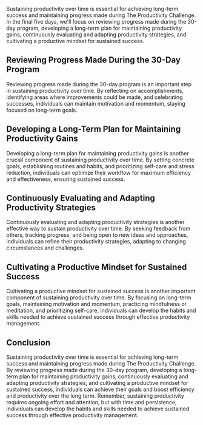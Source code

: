 
Sustaining productivity over time is essential for achieving long-term success and maintaining progress made during The Productivity Challenge. In the final five days, we'll focus on reviewing progress made during the 30-day program, developing a long-term plan for maintaining productivity gains, continuously evaluating and adapting productivity strategies, and cultivating a productive mindset for sustained success.

Reviewing Progress Made During the 30-Day Program
-------------------------------------------------

Reviewing progress made during the 30-day program is an important step in sustaining productivity over time. By reflecting on accomplishments, identifying areas where improvements could be made, and celebrating successes, individuals can maintain motivation and momentum, staying focused on long-term goals.

Developing a Long-Term Plan for Maintaining Productivity Gains
--------------------------------------------------------------

Developing a long-term plan for maintaining productivity gains is another crucial component of sustaining productivity over time. By setting concrete goals, establishing routines and habits, and prioritizing self-care and stress reduction, individuals can optimize their workflow for maximum efficiency and effectiveness, ensuring sustained success.

Continuously Evaluating and Adapting Productivity Strategies
------------------------------------------------------------

Continuously evaluating and adapting productivity strategies is another effective way to sustain productivity over time. By seeking feedback from others, tracking progress, and being open to new ideas and approaches, individuals can refine their productivity strategies, adapting to changing circumstances and challenges.

Cultivating a Productive Mindset for Sustained Success
------------------------------------------------------

Cultivating a productive mindset for sustained success is another important component of sustaining productivity over time. By focusing on long-term goals, maintaining motivation and momentum, practicing mindfulness or meditation, and prioritizing self-care, individuals can develop the habits and skills needed to achieve sustained success through effective productivity management.

Conclusion
----------

Sustaining productivity over time is essential for achieving long-term success and maintaining progress made during The Productivity Challenge. By reviewing progress made during the 30-day program, developing a long-term plan for maintaining productivity gains, continuously evaluating and adapting productivity strategies, and cultivating a productive mindset for sustained success, individuals can achieve their goals and boost efficiency and productivity over the long term. Remember, sustaining productivity requires ongoing effort and attention, but with time and persistence, individuals can develop the habits and skills needed to achieve sustained success through effective productivity management.

